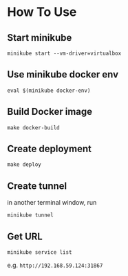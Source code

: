 # How To Use

## Start minikube

```
minikube start --vm-driver=virtualbox
```

## Use minikube docker env

```
eval $(minikube docker-env)
```

## Build Docker image

```
make docker-build
```

## Create deployment

```
make deploy
```

## Create tunnel

in another terminal window, run

```
minikube tunnel
```

## Get URL

```
minikube service list
```

e.g. `http://192.168.59.124:31867`
